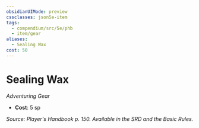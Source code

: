 ```yaml
---
obsidianUIMode: preview
cssclasses: json5e-item
tags:
  - compendium/src/5e/phb
  - item/gear
aliases:
  - Sealing Wax
cost: 50
---
```

# Sealing Wax
*Adventuring Gear*  

- **Cost**: 5 sp

*Source: Player's Handbook p. 150. Available in the SRD and the Basic Rules.*
